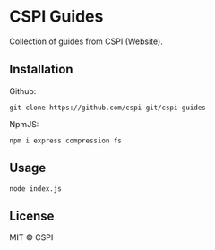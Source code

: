 # CSPI Guides
Collection of guides from CSPI (Website).

## Installation
Github:
```
git clone https://github.com/cspi-git/cspi-guides
```

NpmJS:
```
npm i express compression fs
```

## Usage
```
node index.js
```

## License
MIT © CSPI